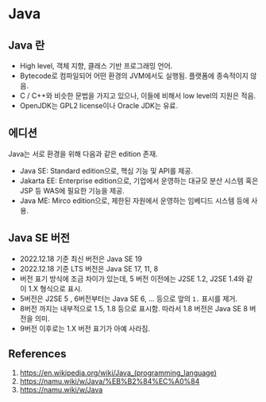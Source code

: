 # Java

## Java 란

- High level, 객체 지향, 클래스 기반 프로그래밍 언어.
- Bytecode로 컴파일되어 어떤 환경의 JVM에서도 실행됨. 플랫폼에 종속적이지 않음.
- C / C++와 비슷한 문법을 가지고 있으나, 이들에 비해서 low level의 지원은 적음.
- OpenJDK는 GPL2 license이나 Oracle JDK는 유료.

## 에디션

Java는 서로 환경을 위해 다음과 같은 edition 존재.

- Java SE: Standard edition으로, 핵심 기능 및 API를 제공.
- Jakarta EE: Enterprise edition으로, 기업에서 운영하는 대규모 분산 시스템 혹은 JSP 등 WAS에 필요한 기능을 제공.
- Java ME: Mirco edition으로, 제한된 자원에서 운영하는 임베디드 시스템 등에 사용.

## Java SE 버전

- 2022.12.18 기준 최신 버전은 Java SE 19
- 2022.12.18 기준 LTS 버전은 Java SE 17, 11, 8
- 버전 표기 방식에 조금 차이가 있는데, 5 버전 이전에는 J2SE 1.2, J2SE 1.4와 같이 1.X 형식으로 표시.
- 5버전은 J2SE 5 , 6버전부터는 Java SE 6, ... 등으로 앞의 `1.` 표시를 제거.
- 8버전 까지는 내부적으로 1.5, 1.8 등으로 표시함. 따라서 1.8 버전은 Java SE 8 버전을 의미.
- 9버전 이후로는 1.X 버전 표기가 아예 사라짐.

## References

1. https://en.wikipedia.org/wiki/Java_(programming_language)
2. https://namu.wiki/w/Java/%EB%B2%84%EC%A0%84
3. https://namu.wiki/w/Java
